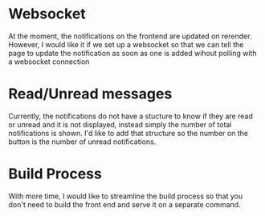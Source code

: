 # Websocket
At the moment, the notifications on the frontend are updated on rerender. However, I would like it if we set up a websocket so that we can tell the page to update the notification as soon as one is added wihout polling with a websocket connection

# Read/Unread messages
Currently, the notifications do not have a stucture to know if they are read or unread and it is not displayed, instead simply the number of total notifications is shown. I'd like to add that structure so the number on the button is the number of unread notifications.

# Build Process
With more time, I would like to streamline the build process so that you don't need to build the front end and serve it on a separate command. 
